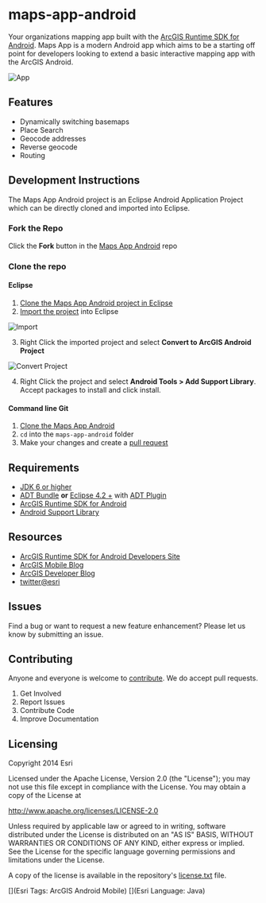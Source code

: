 maps-app-android
=======================

Your organizations mapping app built with the [ArcGIS Runtime SDK for Android](https://developers.arcgis.com/en/android/).  Maps App is a modern Android app which aims to be a starting off point for developers looking to extend a basic interactive mapping app with the ArcGIS Android.

![App](https://raw.githubusercontent.com/Esri/maps-app-android/master/maps-app.png)

## Features
* Dynamically switching basemaps
* Place Search
* Geocode addresses
* Reverse geocode
* Routing

## Development Instructions
The Maps App Android project is an Eclipse Android Application Project which can be directly cloned and imported into Eclipse.  

### Fork the Repo
Click the **Fork** button in the [Maps App Android](https://github.com/Esri/maps-app-android) repo

### Clone the repo

#### Eclipse
1. [Clone the Maps App Android project in Eclipse](http://wiki.eclipse.org/EGit/User_Guide#Cloning_Remote_Repositories)
2. [Import the project](http://wiki.eclipse.org/EGit/User_Guide#Project_Import) into Eclipse

  ![Import](https://raw.githubusercontent.com/Esri/maps-app-android/master/import-project.png)

3. Right Click the imported project and select **Convert to ArcGIS Android Project**

  ![Convert Project](https://raw.githubusercontent.com/Esri/maps-app-android/master/convert-to-arcgis-project.png)

4. Right Click the project and select **Android Tools > Add Support Library**.  Accept packages to install and click install.

#### Command line Git
1. [Clone the Maps App Android](https://help.github.com/articles/fork-a-repo#step-2-clone-your-fork)
2. ```cd``` into the ```maps-app-android``` folder
3. Make your changes and create a [pull request](https://help.github.com/articles/creating-a-pull-request)

## Requirements
* [JDK 6 or higher](http://www.oracle.com/technetwork/java/javase/downloads/index.html)
* [ADT Bundle](http://developer.android.com/sdk/index.html) **or** [Eclipse 4.2 +](https://www.eclipse.org/downloads/) with [ADT Plugin](http://developer.android.com/tools/sdk/eclipse-adt.html)
* [ArcGIS Runtime SDK for Android](https://developers.arcgis.com/android/)
* [Android Support Library](http://developer.android.com/tools/support-library/index.html)

## Resources
* [ArcGIS Runtime SDK for Android Developers Site](https://developers.arcgis.com/android/)
* [ArcGIS Mobile Blog](http://blogs.esri.com/esri/arcgis/category/mobile/)
* [ArcGIS Developer Blog](http://blogs.esri.com/esri/arcgis/category/developer/)
* [twitter@esri](http://twitter.com/esri)

## Issues
Find a bug or want to request a new feature enhancement?  Please let us know by submitting an issue.

## Contributing
Anyone and everyone is welcome to [contribute](https://github.com/Esri/maps-app-android/blob/master/CONTRIBUTING.md). We do accept pull requests.

1. Get Involved
2. Report Issues
3. Contribute Code
4. Improve Documentation

## Licensing
Copyright 2014 Esri

Licensed under the Apache License, Version 2.0 (the "License"); you may not use this file except in compliance with the License. You may obtain a copy of the License at

http://www.apache.org/licenses/LICENSE-2.0

Unless required by applicable law or agreed to in writing, software distributed under the License is distributed on an "AS IS" BASIS, WITHOUT WARRANTIES OR CONDITIONS OF ANY KIND, either express or implied. See the License for the specific language governing permissions and limitations under the License.

A copy of the license is available in the repository's [license.txt](https://github.com/Esri/maps-app-android/blob/master/license.txt) file.

[](Esri Tags: ArcGIS Android Mobile)
[](Esri Language: Java)​
